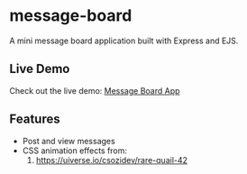 # message-board

A mini message board application built with Express and EJS.

## Live Demo

Check out the live demo: [Message Board App](https://message-board-ljoo.up.railway.app)

## Features

- Post and view messages
- CSS animation effects from:
  1. https://uiverse.io/csozidev/rare-quail-42
